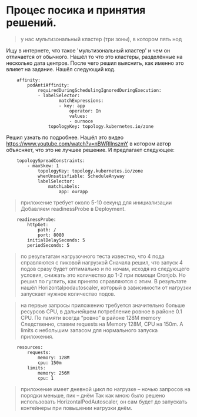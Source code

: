 # Процес посика и принятия решений.

> у нас мультизональный кластер (три зоны), в котором пять нод

Ищу в интернете, что такое 'мультизональный кластер' и чем он отличается от обычного. 
Нашёл то что это кластеры, разделённые на несколько дата центров.
После чего решил выяснить, как именно это влияет на задание.
Нашёл следующий код.
```
	affinity:
		podAntiAffinity:
			requiredDuringSchedulingIgnoredDuringExecution:
			- labelSelector:
					matchExpressions:
					- key: app
						operator: In
						values:
						- ournoce
				topologyKey: topology.kubernetes.io/zone
```

Решил узнать по подробнее. Нашёл это видео https://www.youtube.com/watch?v=nBWRIlnszmY в котором автор объясняет, что это не лучшее решение. И предлагает следующее:
```
	topologySpreadConstraints:
		- maxSkew: 1
			topologyKey: topology.kubernetes.io/zone
			whenUnsatisfiable: ScheduleAnyway
			labelSelector:
				matchLabels:
					app: ourapp
```
> приложение требует около 5-10 секунд для инициализации
Добавляем readinessProbe в Deployment.
```
	readinessProbe:
		httpGet:
			path: /
			port: 8080
		initialDelaySeconds: 5
		periodSeconds: 5
```

> по результатам нагрузочного теста известно, что 4 пода справляются с пиковой нагрузкой
Сначала решил, что запуск 4 подов сразу будет оптимально и по ночам, исходя из следующего условия, снижать это количество до 1-2 при помощи Cronjob. Но решил по гуглить, как принято справляются с этим. В результате нашёл Horizontalpodautoscaler, который в зависимости от нагрузки запускает нужное количество подов.

> на первые запросы приложению требуется значительно больше ресурсов CPU, в дальнейшем потребление ровное в районе 0.1 CPU. По памяти всегда “ровно” в районе 128M memory
Следственно, ставим requests на Memory 128M, CPU на 150m. А limits с небольшим запасом для нормального запуска приложения.
```
	resources:
		requests:
			memory: 128M
			cpu: 150m
		limits:
			memory: 256M
			cpu: 1
```

> приложение имеет дневной цикл по нагрузке – ночью запросов на порядки меньше, пик – днём
Так как мною было решено использовать HorizontalPodAutoscaler, он сам будет до запускать контейнеры при повышении нагрузки днём.